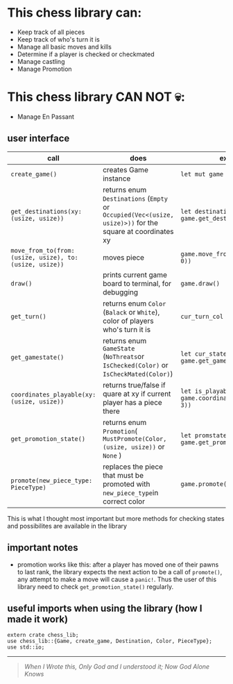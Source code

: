 # This chess library can: #
* Keep track of all pieces
* Keep track of who's turn it is
* Manage all basic moves and kills
* Determine if a player is checked or checkmated
* Manage castling
* Manage Promotion

# This chess library CAN NOT 💀: #
* Manage En Passant


## user interface ##
call | does | example
------------- | ------------- | -------------
`create_game()`  | creates Game instance | `let mut game = create_game()`
`get_destinations(xy: (usize, usize))` | returns enum `Destinations` (`Empty` or `Occupied(Vec<(usize, usize)>))` for the square at coordinates xy | `let destinations = game.get_destinations((0, 1))`
`move_from_to(from: (usize, usize), to: (usize, usize))` | moves piece | `game.move_from_to((4, 0), (2, 0))`
`draw()` | prints current game board to terminal, for debugging | `game.draw()`
`get_turn()` | returns enum `Color` (`Balack` or `White`), color of players who's turn it is | `cur_turn_col = game.get_turn()`
`get_gamestate()` | returns enum `GameState` (`NoThreats`or `IsChecked(Color)` or `IsCheckMated(Color)`) | `let cur_state = game.get_gamestate()`
`coordinates_playable(xy: (usize, usize))` | returns true/false if quare at xy if current player has a piece there | `let is_playable = game.coordinates_playable((4, 3))`
`get_promotion_state()` | returns enum `Promotion`( `MustPromote(Color, (usize, usize))` or `None` ) | `let promstate = game.get_promotion_state()`
`promote(new_piece_type: PieceType)` | replaces the piece that must be promoted with `new_piece_type`in correct color | `game.promote(PieceType::Queen)`

This is what I thought most important but more methods for checking states and possibilites are available in the library

## important notes ##
* promotion works like this: after a player has moved one of their pawns to last rank, the library expects the next action to be a call of `promote()`, any attempt to make a move will cause a `panic!`. Thus the user of this library need to check `get_promotion_state()` regularly.

## useful imports when using the library (how I made it work) ##
```
extern crate chess_lib;
use chess_lib::{Game, create_game, Destination, Color, PieceType};
use std::io;
```

 ___

> *When I Wrote this, Only God and I understood it; Now God Alone Knows*